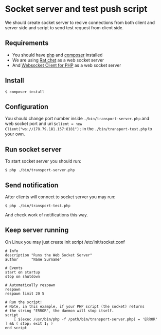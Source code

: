 # Socket server and test push script

We should create socket server to recive connections from both
client and server side and script to send test request from 
client side.


## Requirements

* You should have [php][1] and [composer][2] installed
* We are using [Rat chet][3] as a web socket server
* And [Websocket Client for PHP][4] as a web socket server


## Install

    $ composer install


## Configuration

You should change port number inside `./bin/transport-server.php` and
web socket port and uri `$client = new Client("ws://178.79.181.157:8181");` in the `./bin/transport-test.php` to your own.


## Run socket server

To start socket server you should run:

    $ php ./bin/transport-server.php


## Send notification

After clients will connect to socket server you may run:

    $ php ./bin/transport-test.php

And check work of notifications this way.

## Keep server running

On Linux you may just create init script /etc/init/socket.conf


    # Info
    description "Runs the Web Socket Server"
    author      "Name Surname"

    # Events
    start on startup  
    stop on shutdown

    # Automatically respawn
    respawn  
    respawn limit 20 5

    # Run the script!
    # Note, in this example, if your PHP script (the socket) returns
    # the string "ERROR", the daemon will stop itself.
    script  
        [ $(exec /usr/bin/php -f /path/bin/transport-server.php) = 'ERROR' ] && ( stop; exit 1; )
    end script  

[1]: http://php.net/
[2]: https://getcomposer.org/
[3]: http://socketo.me/
[4]: https://github.com/Textalk/websocket-php
